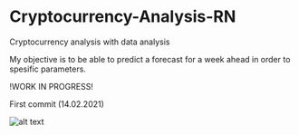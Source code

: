 # Cryptocurrency-Analysis-RN
Cryptocurrency analysis with data analysis


My  objective is to be able to predict a forecast for a week ahead in order to spesific parameters.


!WORK IN PROGRESS!

First commit (14.02.2021)


![alt text](https://i.ibb.co/v4w7Bp4/asdsad.png)
